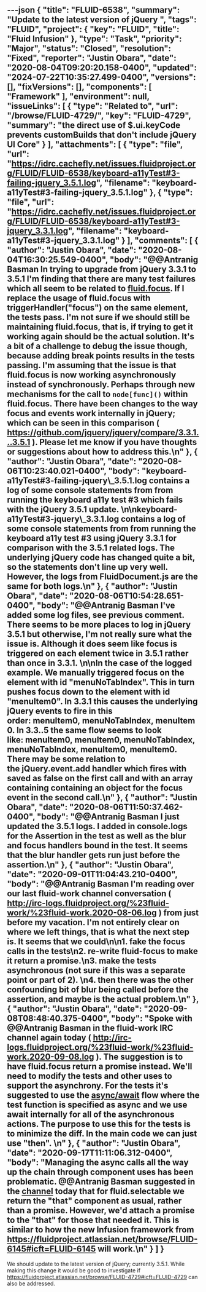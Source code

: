 ---json
{
  "title": "FLUID-6538",
  "summary": "Update to the latest version of jQuery ",
  "tags": "FLUID",
  "project": {
    "key": "FLUID",
    "title": "Fluid Infusion"
  },
  "type": "Task",
  "priority": "Major",
  "status": "Closed",
  "resolution": "Fixed",
  "reporter": "Justin Obara",
  "date": "2020-08-04T09:20:20.158-0400",
  "updated": "2024-07-22T10:35:27.499-0400",
  "versions": [],
  "fixVersions": [],
  "components": [
    "Framework"
  ],
  "environment": null,
  "issueLinks": [
    {
      "type": "Related to",
      "url": "/browse/FLUID-4729/",
      "key": "FLUID-4729",
      "summary": "the direct use of $.ui.keyCode prevents customBuilds that don't include jQuery UI Core"
    }
  ],
  "attachments": [
    {
      "type": "file",
      "url": "https://idrc.cachefly.net/issues.fluidproject.org/FLUID/FLUID-6538/keyboard-a11yTest#3-failing-jquery_3.5.1.log",
      "filename": "keyboard-a11yTest#3-failing-jquery_3.5.1.log"
    },
    {
      "type": "file",
      "url": "https://idrc.cachefly.net/issues.fluidproject.org/FLUID/FLUID-6538/keyboard-a11yTest#3-jquery_3.3.1.log",
      "filename": "keyboard-a11yTest#3-jquery_3.3.1.log"
    }
  ],
  "comments": [
    {
      "author": "Justin Obara",
      "date": "2020-08-04T16:30:25.549-0400",
      "body": "@@Antranig Basman In trying to upgrade from jQuery 3.3.1 to 3.5.1 I'm finding that there are many test failures which all seem to be related to [fluid.focus](https://github.com/fluid-project/infusion/blob/master/src/framework/core/js/FluidDocument.js#L162-L174). If I replace the usage of fluid.focus with triggerHandler(\"focus\") on the same element, the tests pass. I'm not sure if we should still be maintaining fluid.focus, that is, if trying to get it working again should be the actual solution. It's a bit of a challenge to debug the issue though, because adding break points results in the tests passing. I'm assuming that the issue is that fluid.focus is now working asynchronously instead of synchronously. Perhaps through new mechanisms for the call to `node[func]()` within fluid.focus. There have been changes to the way focus and events work internally in jQuery; which can be seen in this comparison ( <https://github.com/jquery/jquery/compare/3.3.1...3.5.1> ). Please let me know if you have thoughts or suggestions about how to address this.\n"
    },
    {
      "author": "Justin Obara",
      "date": "2020-08-06T10:23:40.021-0400",
      "body": "keyboard-a11yTest#3-failing-jquery\\_3.5.1.log contains a log of some console statements from from running the keyboard a11y test #3 which fails with the jQuery 3.5.1 update. \n\nkeyboard-a11yTest#3-jquery\\_3.3.1.log contains a log of some console statements from from running the keyboard a11y test #3 using jQuery 3.3.1 for comparison with the 3.5.1 related logs. The underlying jQuery code has changed quite a bit, so the statements don't line up very well. However, the logs from FluidDocument.js are the same for both logs.\n"
    },
    {
      "author": "Justin Obara",
      "date": "2020-08-06T10:54:28.651-0400",
      "body": "@@Antranig Basman I've added some log files, see previous comment. There seems to be more places to log in jQuery 3.5.1 but otherwise, I'm not really sure what the issue is. Although it does seem like focus is triggered on each element twice in 3.5.1 rather than once in 3.3.1. \n\nIn the case of the logged example. We manually triggered focus on the element with id \"menuNoTabIndex\". This in turn pushes focus down to the element with id \"menuItem0\". In 3.3.1 this causes the underlying jQuery events to fire in this order: menuItem0, menuNoTabIndex, menuItem0. In 3.3..5 the same flow seems to look like: menuItem0, menuItem0, menuNoTabIndex, menuNoTabIndex, menuItem0, menuItem0. There may be some relation to the jQuery.event.add handler which fires with saved as false on the first call and with an array containing containing an object for the focus event in the second call.\n"
    },
    {
      "author": "Justin Obara",
      "date": "2020-08-06T11:50:37.462-0400",
      "body": "@@Antranig Basman I just updated the 3.5.1 logs. I added in console.logs for the Assertion in the test as well as the blur and focus handlers bound in the test. It seems that the blur handler gets run just before the assertion.\n"
    },
    {
      "author": "Justin Obara",
      "date": "2020-09-01T11:04:43.210-0400",
      "body": "@@Antranig Basman I'm reading over our last fluid-work channel conversation ( <http://irc-logs.fluidproject.org/%23fluid-work/%23fluid-work.2020-08-06.log> ) from just before my vacation. I'm not entirely clear on where we left things, that is what the next step is. It seems that we could\n\n1. fake the focus calls in the tests\n2. re-write fluid-focus to make it return a promise.\n3. make the tests asynchronous (not sure if this was a separate point or part of 2). \n4. then there was the other confounding bit of blur being called before the assertion, and maybe is the actual problem.\n"
    },
    {
      "author": "Justin Obara",
      "date": "2020-09-08T08:48:40.375-0400",
      "body": "Spoke with @@Antranig Basman in the fluid-work IRC channel again today ( <http://irc-logs.fluidproject.org/%23fluid-work/%23fluid-work.2020-09-08.log> ). The suggestion is to have fluid.focus return a promise instead. We'll need to modify the tests and other uses to support the asynchrony. For the tests it's suggested to use the [async/await](https://developer.mozilla.org/en-US/docs/Web/JavaScript/Reference/Operators/await) flow where the test function is specified as async and we use await internally for all of the asynchronous actions. The purpose to use this for the tests is to minimize the diff. In the main code we can just use \"then\". \n"
    },
    {
      "author": "Justin Obara",
      "date": "2020-09-17T11:11:06.312-0400",
      "body": "Managing the async calls all the way up the chain through component uses has been problematic. @@Antranig Basman suggested in the [channel](http://irc-logs.fluidproject.org/%23fluid-work/%23fluid-work.2020-09-17.log) today that for fluid.selectable we return the \"that\" component as usual, rather than a promise. However, we'd attach a promise to the \"that\" for those that needed it. This is similar to how the new Infusion framework from <https://fluidproject.atlassian.net/browse/FLUID-6145#icft=FLUID-6145> will work.\n"
    }
  ]
}
---
We should update to the latest version of jQuery; currently 3.5.1. While making this change it would be good to investigate if <https://fluidproject.atlassian.net/browse/FLUID-4729#icft=FLUID-4729> can also be addressed. 

        